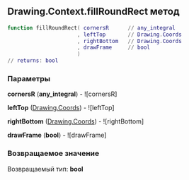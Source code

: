 ## Drawing.Context.fillRoundRect метод


```lua
function fillRoundRect( cornersR      // any_integral
                      , leftTop       // Drawing.Coords
                      , rightBottom   // Drawing.Coords
                      , drawFrame     // bool
                      )
// returns: bool
```


### Параметры

**cornersR** (**any_integral**) - ![cornersR]

**leftTop** ([Drawing.Coords](../../Drawing/Coords.md)) - ![leftTop]

**rightBottom** ([Drawing.Coords](../../Drawing/Coords.md)) - ![rightBottom]

**drawFrame** (**bool**) - ![drawFrame]

### Возвращаемое значение

Возвращаемый тип: **bool**

